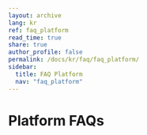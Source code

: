 ```yaml
---
layout: archive
lang: kr
ref: faq_platform
read_time: true
share: true
author_profile: false
permalink: /docs/kr/faq/faq_platform/
sidebar:
  title: FAQ Platform
  nav: "faq_platform"
---
```


# Platform FAQs
